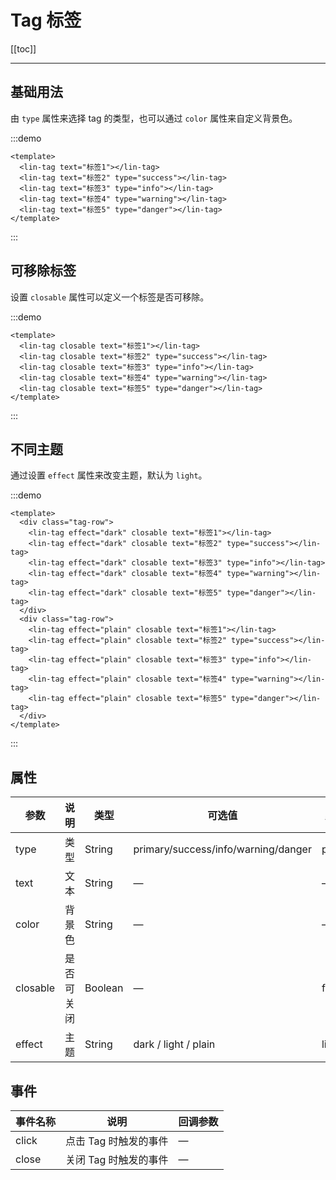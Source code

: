# Tag 标签

[[toc]]

---

## 基础用法

由 `type` 属性来选择 tag 的类型，也可以通过 `color` 属性来自定义背景色。

:::demo

```vue
<template>
  <lin-tag text="标签1"></lin-tag>
  <lin-tag text="标签2" type="success"></lin-tag>
  <lin-tag text="标签3" type="info"></lin-tag>
  <lin-tag text="标签4" type="warning"></lin-tag>
  <lin-tag text="标签5" type="danger"></lin-tag>
</template>
```

:::

## 可移除标签

设置 `closable` 属性可以定义一个标签是否可移除。

:::demo

```vue
<template>
  <lin-tag closable text="标签1"></lin-tag>
  <lin-tag closable text="标签2" type="success"></lin-tag>
  <lin-tag closable text="标签3" type="info"></lin-tag>
  <lin-tag closable text="标签4" type="warning"></lin-tag>
  <lin-tag closable text="标签5" type="danger"></lin-tag>
</template>
```

:::

## 不同主题

通过设置 `effect` 属性来改变主题，默认为 `light`。

:::demo

```vue
<template>
  <div class="tag-row">
    <lin-tag effect="dark" closable text="标签1"></lin-tag>
    <lin-tag effect="dark" closable text="标签2" type="success"></lin-tag>
    <lin-tag effect="dark" closable text="标签3" type="info"></lin-tag>
    <lin-tag effect="dark" closable text="标签4" type="warning"></lin-tag>
    <lin-tag effect="dark" closable text="标签5" type="danger"></lin-tag>
  </div>
  <div class="tag-row">
    <lin-tag effect="plain" closable text="标签1"></lin-tag>
    <lin-tag effect="plain" closable text="标签2" type="success"></lin-tag>
    <lin-tag effect="plain" closable text="标签3" type="info"></lin-tag>
    <lin-tag effect="plain" closable text="标签4" type="warning"></lin-tag>
    <lin-tag effect="plain" closable text="标签5" type="danger"></lin-tag>
  </div>
</template>
```

:::

## 属性

| 参数     | 说明       | 类型    | 可选值                              | 默认值  |
| -------- | ---------- | ------- | ----------------------------------- | ------- |
| type     | 类型       | String  | primary/success/info/warning/danger | primary |
| text     | 文本       | String  | —                                   | —       |
| color    | 背景色     | String  | —                                   | —       |
| closable | 是否可关闭 | Boolean | —                                   | false   |
| effect   | 主题       | String  | dark / light / plain                | light   |

## 事件

| 事件名称 | 说明                  | 回调参数 |
| -------- | --------------------- | -------- |
| click    | 点击 Tag 时触发的事件 | —        |
| close    | 关闭 Tag 时触发的事件 | —        |
